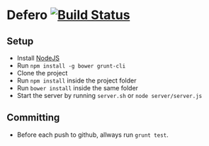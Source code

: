 Defero [![Build Status](https://travis-ci.org/Matsemann/kundestyrt-backend.png?branch=master)](https://travis-ci.org/Matsemann/kundestyrt-backend)
=========

Setup
-----

 * Install [NodeJS](http://nodejs.org/)
 * Run `npm install -g bower grunt-cli`
 * Clone the project
 * Run `npm install` inside the project folder
 * Run `bower install` inside the same folder
 * Start the server by running `server.sh` or `node server/server.js`

Committing
----------

 * Before each push to github, allways run `grunt test`.
